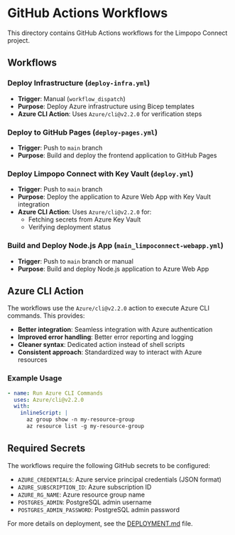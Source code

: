 # GitHub Actions Workflows

This directory contains GitHub Actions workflows for the Limpopo Connect project.

## Workflows

### Deploy Infrastructure (`deploy-infra.yml`)
- **Trigger**: Manual (`workflow_dispatch`)
- **Purpose**: Deploy Azure infrastructure using Bicep templates
- **Azure CLI Action**: Uses `Azure/cli@v2.2.0` for verification steps

### Deploy to GitHub Pages (`deploy-pages.yml`)
- **Trigger**: Push to `main` branch
- **Purpose**: Build and deploy the frontend application to GitHub Pages

### Deploy Limpopo Connect with Key Vault (`deploy.yml`)
- **Trigger**: Push to `main` branch
- **Purpose**: Deploy the application to Azure Web App with Key Vault integration
- **Azure CLI Action**: Uses `Azure/cli@v2.2.0` for:
  - Fetching secrets from Azure Key Vault
  - Verifying deployment status

### Build and Deploy Node.js App (`main_limpoconnect-webapp.yml`)
- **Trigger**: Push to `main` branch or manual
- **Purpose**: Build and deploy Node.js application to Azure Web App

## Azure CLI Action

The workflows use the `Azure/cli@v2.2.0` action to execute Azure CLI commands. This provides:

- **Better integration**: Seamless integration with Azure authentication
- **Improved error handling**: Better error reporting and logging
- **Cleaner syntax**: Dedicated action instead of shell scripts
- **Consistent approach**: Standardized way to interact with Azure resources

### Example Usage

```yaml
- name: Run Azure CLI Commands
  uses: Azure/cli@v2.2.0
  with:
    inlineScript: |
      az group show -n my-resource-group
      az resource list -g my-resource-group
```

## Required Secrets

The workflows require the following GitHub secrets to be configured:

- `AZURE_CREDENTIALS`: Azure service principal credentials (JSON format)
- `AZURE_SUBSCRIPTION_ID`: Azure subscription ID
- `AZURE_RG_NAME`: Azure resource group name
- `POSTGRES_ADMIN`: PostgreSQL admin username
- `POSTGRES_ADMIN_PASSWORD`: PostgreSQL admin password

For more details on deployment, see the [DEPLOYMENT.md](../../DEPLOYMENT.md) file.
